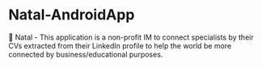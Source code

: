 # Natal-AndroidApp
:speech_balloon: Natal - This application is a non-profit IM to connect specialists by their CVs extracted from their LinkedIn profile to help the world be more connected by business/educational purposes.
